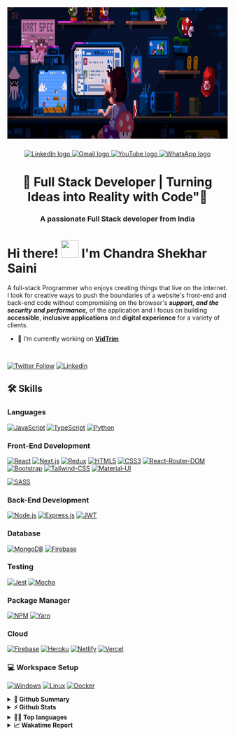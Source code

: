 <div align="center">
  <img height="300" weight="500" src="https://github.com/ChandraShekharSaini/ChandraShekharSaini/blob/main/68747470733a2f2f692e696d6775722e636f6d2f315a76566b44632e676966.gif?raw=true"  />
</div>

###

<div align="center">
  <a href="https://www.linkedin.com/in/chandra-shekhar-saini-772b53249/" target="_blank">
    <img src="https://img.shields.io/static/v1?message=LinkedIn&logo=linkedin&label=&color=0077B5&logoColor=white&labelColor=&style=for-the-badge" height="25" alt="LinkedIn logo" />
  </a>
 <a href="https://mail.google.com/mail/?view=cm&to=chandrashekharsaini322@gmail.com" target="_blank">
  <img src="https://img.shields.io/static/v1?message=Gmail&logo=gmail&label=&color=D14836&logoColor=white&labelColor=&style=for-the-badge" height="25" alt="Gmail logo" />
</a>

  <a href="https://www.youtube.com/channel/your-channel-id" target="_blank">
    <img src="https://img.shields.io/static/v1?message=Youtube&logo=youtube&label=&color=FF0000&logoColor=white&labelColor=&style=for-the-badge" height="25" alt="YouTube logo" />
  </a>
  <a href="https://wa.me/8445680548" target="_blank">
    <img src="https://img.shields.io/static/v1?message=Whatsapp&logo=whatsapp&label=&color=25D366&logoColor=white&labelColor=&style=for-the-badge" height="25" alt="WhatsApp logo" />
  </a>
</div>


###



<h1 align="center">🎯 Full Stack Developer | Turning Ideas into Reality with Code"👋</h1>

###

<h3 align="center">A passionate Full Stack developer from India</h3>

###


# Hi there! <img src="https://media.tenor.com/Wx9IEmZZXSoAAAAi/hi.gif" width="40" height="40" /> I'm Chandra Shekhar Saini
 A full-stack Programmer who enjoys creating things that live on the internet. I look for creative ways to push the boundaries of a website's front-end and back-end code without compromising on the browser's ***support, and the security and performance,*** of the application and I focus on building **accessible**, **inclusive applications** and **digital experience** for a variety of clients. 



<!-- - 🔭 I’m currently working on **[Dee-M](https://github.com/Exclusiveideas/Dee-M)** -->
- 🌱 I’m currently working on **[VidTrim](https://github.com/ChandraShekharSaini/VidTrim.git)**
<br />

[![Twitter Follow](https://img.shields.io/twitter/follow/saini_shek33762?color=%231DA1F2&logo=Twitter&style=for-the-badge)](https://x.com/saini_shek33762) 
[![Linkedin](https://img.shields.io/badge/LinkedIn-0077B5?style=for-the-badge&logo=linkedin&logoColor=white)](https://www.linkedin.com/in/chandra-shekhar-saini-772b53249/) 
<!-- [![Website](https://img.shields.io/badge/website-000000?style=for-the-badge&logo=WebMoney&logoColor=white)](https://exclusiveideas.vercel.app) 
[![Resume](https://camo.githubusercontent.com/1703529ec72a87cde0bb2cd12c4c6ecf9d939483be1faba6a31629e1e4d6e51b/68747470733a2f2f696d672e736869656c64732e696f2f62616467652f526573756d652d3432383546343f7374796c653d666f722d7468652d6261646765266c6f676f3d726561642d7468652d646f6373266c6f676f436f6c6f723d7768697465)](https://firebasestorage.googleapis.com/v0/b/exclusiveideas-c9470.appspot.com/o/gitHub_pictures%2FFullstack_resume.pdf?alt=media&token=d8c28e44-1398-49c7-9456-b0dc9d2bfaea) -->


## 🛠️ Skills

### Languages
[![JavaScript](https://img.shields.io/badge/JavaScript-323330?style=for-the-badge&logo=javascript&logoColor=F7DF1E)](https://github.com/ChandraShekharSaini)
[![TypeScript](https://img.shields.io/badge/TypeScript-007ACC?style=for-the-badge&logo=typescript&logoColor=white)](https://github.com/ChandraShekharSaini)
[![Python](https://img.shields.io/badge/Python-3776AB?logo=python&logoColor=fff)](https://github.com/ChandraShekharSaini)

### Front-End Development
[![React](https://img.shields.io/badge/React-20232A?style=for-the-badge&logo=react&logoColor=61DAFB)](https://github.com/ChandraShekharSaini)
[![Next.js](https://img.shields.io/badge/next.js-000000?style=for-the-badge&logo=nextdotjs&logoColor=white)](https://github.com/ChandraShekharSaini)
[![Redux](https://img.shields.io/badge/Redux-593D88?style=for-the-badge&logo=redux&logoColor=white)](https://github.com/ChandraShekharSaini)
[![HTML5](https://img.shields.io/badge/HTML5-E34F26?style=for-the-badge&logo=html5&logoColor=white)](https://github.com/ChandraShekharSaini)
[![CSS3](https://img.shields.io/badge/CSS3-1572B6?style=for-the-badge&logo=css3&logoColor=white)](https://github.com/ChandraShekharSaini)
[![React-Router-DOM](https://img.shields.io/badge/React_Router-CA4245?style=for-the-badge&logo=react-router&logoColor=white)](https://github.com/ChandraShekharSaini)
[![Bootstrap](https://img.shields.io/badge/Bootstrap-563D7C?style=for-the-badge&logo=bootstrap&logoColor=white)](https://github.com/ChandraShekharSaini)
[![Tailwind-CSS](https://img.shields.io/badge/Tailwind_CSS-38B2AC?style=for-the-badge&logo=tailwind-css&logoColor=white)](https://github.com/ChandraShekharSaini)
[![Material-UI](https://img.shields.io/badge/Material%20UI-007FFF?style=for-the-badge&logo=mui&logoColor=white)](https://github.com/ChandraShekharSaini)
<!-- [![Chakra-UI](https://img.shields.io/badge/Chakra--UI-319795?style=for-the-badge&logo=chakra-ui&logoColor=white)](https://github.com/Exclusiveideas) -->
<!-- [![Ant-Design](https://img.shields.io/badge/Ant%20Design-1890FF?style=for-the-badge&logo=antdesign&logoColor=white)](https://github.com/Exclusiveideas) -->
<!--[![Font-Awesome](https://img.shields.io/badge/Font_Awesome-339AF0?style=for-the-badge&logo=fontawesome&logoColor=white)](https://github.com/Exclusiveideas) -->
[![SASS](https://img.shields.io/badge/Sass-CC6699?style=for-the-badge&logo=sass&logoColor=white)](https://github.com/ChandraShekharSaini)


### Back-End Development
[![Node.js](https://img.shields.io/badge/Node.js-339933?style=for-the-badge&logo=nodedotjs&logoColor=white)](https://github.com/ChandraShekharSaini)
[![Express.js](https://img.shields.io/badge/Express.js-000000?style=for-the-badge&logo=express&logoColor=white)](https://github.com/ChandraShekharSaini)
[![JWT](https://img.shields.io/badge/JWT-000000?style=for-the-badge&logo=JSON%20web%20tokens&logoColor=white)](https://github.com/ChandraShekharSaini)


### Database
[![MongoDB](https://img.shields.io/badge/MongoDB-4EA94B?style=for-the-badge&logo=mongodb&logoColor=white)](https://github.com/ChandraShekharSaini)
[![Firebase](https://img.shields.io/badge/firebase-ffca28?style=for-the-badge&logo=firebase&logoColor=black)](https://github.com/ChandraShekharSaini)

### Testing 
[![Jest](https://img.shields.io/badge/Jest-C21325?style=for-the-badge&logo=jest&logoColor=white)](https://github.com/ChandraShekharSaini)
[![Mocha](https://img.shields.io/badge/Mocha-8D6748?style=for-the-badge&logo=Mocha&logoColor=white)](https://github.com/ChandraShekharSaini)

### Package Manager
[![NPM](https://img.shields.io/badge/npm-CB3837?style=for-the-badge&logo=npm&logoColor=white)](https://github.com/ChandraShekharSaini)
[![Yarn](https://img.shields.io/badge/Yarn-2C8EBB?style=for-the-badge&logo=yarn&logoColor=white)](https://github.com/ChandraShekharSaini)

### Cloud
[![Firebase](https://img.shields.io/badge/firebase-ffca28?style=for-the-badge&logo=firebase&logoColor=black)](https://github.com/ChandraShekharSain)
[![Heroku](https://img.shields.io/badge/Heroku-430098?style=for-the-badge&logo=heroku&logoColor=white)](https://github.com/ChandraShekharSain)
[![Netlify](https://img.shields.io/badge/Netlify-00C7B7?style=for-the-badge&logo=netlify&logoColor=white)](https://github.com/ChandraShekharSain)
[![Vercel](https://img.shields.io/badge/Vercel-000000?style=for-the-badge&logo=vercel&logoColor=white)](https://github.com/ChandraShekharSain)

<!-- 
### Education
[![Coursera](https://img.shields.io/badge/Coursera-0056D2?style=for-the-badge&logo=Coursera&logoColor=white)](https://github.com/Exclusiveideas)
[![Khan Academy](https://img.shields.io/badge/Khan%20Academy-14BF96?style=for-the-badge&logo=Khan%20Academy&logoColor=white)](https://github.com/Exclusiveideas)
[![Udacity](https://img.shields.io/badge/Udacity-grey?style=for-the-badge&logo=udacity&logoColor=#5FCFEE)]() -->

### 💻 Workspace Setup
[![Windows](https://custom-icon-badges.demolab.com/badge/Windows-0078D6?logo=windows11&logoColor=white)]()
[![Linux](https://img.shields.io/badge/Linux-FCC624?style=for-the-badge&logo=linux&logoColor=black)]()
[![Docker](https://img.shields.io/badge/Docker-2496ED?logo=docker&logoColor=fff)](#)


<details>
  <summary><b>🚀 Github Summary</b></summary>
<a href="https://github.com/ChandraShekharSaini">
<img align="center" src="https://github-profile-summary-cards.vercel.app/api/cards/profile-details?username=ChandraShekharSaini&theme=tokyonight" />
</a>
</details>

<details>
  <summary><b>⚡ Github Stats</b></summary>
 <a href="https://github.com/ChandraShekharSaini">
  <img align="center" src="https://github-readme-stats.vercel.app/api?username=ChandraShekharSaini&hide=contribs,prs&show_icons=true&theme=tokyonight" />
</a> 
</details>

<details>
  <summary><b>👨‍💻 Top languages</b></summary>
  <p>Top Languages does not indicate my skill level or anything like that; it's a GitHub metric to determine which languages have the most code on GitHub.</p>
<a href="https://github.com/ChandraShekharSaini">
  <img align="center" src="https://github-readme-stats.vercel.app/api/top-langs/?username=ChandraShekharSaini&layout=compact&theme=tokyonight" />
</a>  
</details>

<details>
  <summary><b>📈 Wakatime Report</b></summary>
<a href="https://github.com/ChandraShekharSaini">
  <img align="center" src="https://github-readme-stats.vercel.app/api/wakatime?username=ChandraShekharSaini&theme=tokyonight&layout=compact" />
</a>
</details>



<!-- <details>
  <summary><b>📈 Trophy Stats</b></summary>
<a href="https://github.com/Exclusiveideas">
  <img align="center" src="https://github-profile-trophy.vercel.app/?username=Exclusiveideas" />
</a>
</details> -->
<!-- 
<details>
  <summary><b>📈 Streak Stats</b></summary>
<a href="https://github.com/Exclusiveideas">
  <img align="center" src="https://github-readme-streak-stats.herokuapp.com/?user=Exclusiveideas" />
</a>
</details> -->

 


<!--

- 👯 I’m looking to collaborate on ...
- 🤔 I’m looking for help with ...
- 💬 Ask me about ...
- 📫 How to reach me: ...
- ⚡ Fun fact: ...
-->


<!--- Memories

old site: https://exclusiveideas.vercel.app  -->



